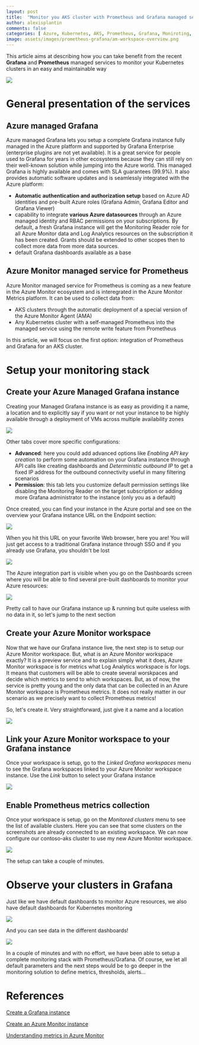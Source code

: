```yaml
---
layout: post
title:  "Monitor you AKS cluster with Prometheus and Grafana managed services"
author: alexisplantin
comments: false
categories: [ Azure, Kubernetes, AKS, Prometheus, Grafana, Moniroting, Observability ]
image: assets/images/prometheus-grafana/am-workspace-overview.png
---
```

This article aims at describing how you can take benefit from the recent **Grafana** and **Prometheus** managed services to monitor your Kubernetes clusters in an easy and maintainable way

<section class="row">
  <div class="col-md-1"></div>
  <div class="col-md-10">
    <img src="../assets/images/prometheus-grafana/prometheus-grafana.png"/>
  </div>
  <div class="col-md-1"></div>
</section>


General presentation of the services
====================================

Azure managed Grafana
---------------------

Azure managed Grafana lets you setup a complete Grafana instance fully managed in the Azure platform and supported by Grafana Enterprise (enterprise plugins are not yet available). It is a great service for people used to Grafana for years in other ecosystems because they can still rely on their well-known solution while jumping into the Azure world. This managed Grafana is highly available and comes with SLA guarantees (99.9%). It also provides automatic software updates and is seamlessly integrated with the Azure platform:

* **Automatic authentication and authorization setup** based on Azure AD identities and pre-built Azure roles (Grafana Admin, Grafana Editor and Grafana Viewer)
* capability to integrate **various Azure datasources** through an Azure managed identity and RBAC permissions on your subscriptions. By default, a fresh Grafana instance will get the Monitoring Reader role for all Azure Monitor data and Log Analytics resources on the subscription it has been created. Grants should be extended to other scopes then to collect more data from more data sources.
* default Grafana dashboards available as a base

Azure Monitor managed service for Prometheus
--------------------------------------------

Azure Monitor managed service for Prometheus is coming as a new feature in the Azure Monitor ecosystem and is interegrated in the Azure Monitor Metrics platform. It can be used to collect data from:
* AKS clusters through the automatic deployment of a special version of the Azure Monitor Agent (AMA)
* Any Kubernetes cluster with a self-managed Prometheus into the managed service using the remote write feature from Prometheus

In this article, we will focus on the first option: integration of Prometheus and Grafana for an AKS cluster.

Setup your monitoring stack
===========================

Create your Azure Managed Grafana instance
------------------------------------------

Creating your Managed Grafana instance is as easy as providing it a name, a location and to explicitly say if you want or not your instance to be highly available through a deployment of VMs across multiple availability zones

<section class="row">
  <div class="col-md-1"></div>
  <div class="col-md-10">
    <img src="../assets/images/prometheus-grafana/create-grafana-basics.png"/>
  </div>
  <div class="col-md-1"></div>
</section>

Other tabs cover more specific configurations:
* **Advanced**: here you could add advanced options like *Enabling API key creation* to perform some automation on your Grafana instance through API calls like creating dashboards and *Deterministic outbound IP* to get a fixed IP address for the outbound connectivity useful in many filtering scenarios
* **Permission**: this tab lets you customize default permission settings like disabling the Monitoring Reader on the target subscription or adding more Grafana administrator to the instance (only you as a default)

Once created, you can find your instance in the Azure portal and see on the overview your Grafana instance URL on the Endpoint section:

<section class="row">
  <div class="col-md-1"></div>
  <div class="col-md-10">
    <img src="../assets/images/prometheus-grafana/grafana-control-plane.png"/>
  </div>
  <div class="col-md-1"></div>
</section>

When you hit this URL on your favorite Web browser, here you are! You will just get access to a traditional Grafana instance through SSO and if you already use Grafana, you shouldn't be lost

<section class="row">
  <div class="col-md-1"></div>
  <div class="col-md-10">
    <img src="../assets/images/prometheus-grafana/grafana-homepage.png"/>
  </div>
  <div class="col-md-1"></div>
</section>

The Azure integration part is visible when you go on the Dashboards screen where you will be able to find several pre-built dashboards to monitor your Azure resources:

<section class="row">
  <div class="col-md-1"></div>
  <div class="col-md-10">
    <img src="../assets/images/prometheus-grafana/grafana-dashboards.png"/>
  </div>
  <div class="col-md-1"></div>
</section>

Pretty call to have our Grafana instance up & running but quite useless with no data in it, so let's jump to the next section

Create your Azure Monitor workspace
-----------------------------------

Now that we have our Grafana instance live, the next step is to setup our Azure Monitor workspace. But, what is an Azure Monitor workspace exactly? It is a preview service and to explain simply what it does, Azure Monitor workspace is for metrics what Log Analytics workspace is for logs. It means that customers will be able to create several worskpaces and decide which metrics to send to which workspaces. 
But, as of now, the service is pretty young and the only data that can be collected in an Azure Monitor workspace is Prometheus metrics. It does not really matter in our scenario as we precisely want to collect Prometheus metrics!

So, let's create it. Very straightforward, just give it a name and a location

<section class="row">
  <div class="col-md-1"></div>
  <div class="col-md-10">
    <img src="../assets/images/prometheus-grafana/create-am-workspace.png"/>
  </div>
  <div class="col-md-1"></div>
</section>

Link your Azure Monitor workspace to your Grafana instance
----------------------------------------------------------

Once your workspace is setup, go to the *Linked Grafana workspaces* menu to see the Grafana workspaces linked to your Azure Monitor workspace instance. Use the *Link* button to select your Grafana instance

<section class="row">
  <div class="col-md-1"></div>
  <div class="col-md-10">
    <img src="../assets/images/prometheus-grafana/am-workspace-link-grafana.png"/>
  </div>
  <div class="col-md-1"></div>
</section>

Enable Prometheus metrics collection
------------------------------------

Once your workspace is setup, go on the *Monitored clusters* menu to see the list of available clusters. Here you can see that some clusters on the screenshots are already connected to an existing workspace. We can now configure our contoso-aks cluster to use my new Azure Monitor workspace.

<section class="row">
  <div class="col-md-1"></div>
  <div class="col-md-10">
    <img src="../assets/images/prometheus-grafana/am-workspace-clusters.png"/>
  </div>
  <div class="col-md-1"></div>
</section>

The setup can take a couple of minutes.

Observe your clusters in Grafana
================================

Just like we have default dashboards to monitor Azure resources, we also have default dashboards for Kubernetes monitoring

<section class="row">
  <div class="col-md-1"></div>
  <div class="col-md-10">
    <img src="../assets/images/prometheus-grafana/grafana-kubernetes-dashboards.png"/>
  </div>
  <div class="col-md-1"></div>
</section>

And you can see data in the different dashboards! 

<section class="row">
  <div class="col-md-1"></div>
  <div class="col-md-10">
    <img src="../assets/images/prometheus-grafana/grafana-kubernetes-dashboard-cluster.png"/>
  </div>
  <div class="col-md-1"></div>
</section>

In a couple of minutes and with no effort, we have been able to setup a complete monitoring stack with Prometheus/Grafana. Of course, we let all default parameters and the next steps would be to go deeper in the monitoring solution to define metrics, thresholds, alerts...

References
==========

[Create a Grafana instance](https://learn.microsoft.com/en-us/azure/managed-grafana/quickstart-managed-grafana-portal)

[Create an Azure Monitor instance](https://learn.microsoft.com/en-us/azure/azure-monitor/essentials/azure-monitor-workspace-overview?tabs=azure-portal)

[Understanding metrics in Azure Monitor](https://learn.microsoft.com/en-us/azure/azure-monitor/essentials/data-platform-metrics)

